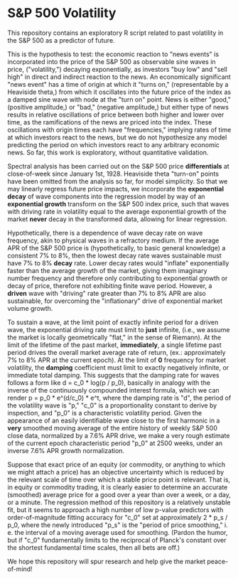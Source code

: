 # S&P 500 Volatility

This repository contains an exploratory R script related to past volatility in the S&P 500 as a predictor of future.

This is the hypothesis to test: the economic reaction to "news events" is incorporated into the price of the S&P 500 as observable sine waves in price, ("volatility,") decaying exponentially, as investors "buy low" and "sell high" in direct and indirect reaction to the news. An economically significant "news event" has a time of origin at which it "turns on," (representable by a Heaviside theta,) from which it oscillates into the future price of the index as a damped sine wave with node at the "turn on" point. News is either "good," (positive amplitude,) or "bad," (negative amplitude,) but either type of news results in relative oscillations of price between both higher and lower over time, as the ramifications of the news are priced into the index. These oscillations with origin times each have "frequencies," implying rates of time at which investors react to the news, but we do not hypothesize any model predicting the period on which investors react to any arbitrary economic news. So far, this work is exploratory, without quantitative validation.

Spectral analysis has been carried out on the S&P 500 price **differentials** at close-of-week since January 1st, 1928. Heaviside theta "turn-on" points have been omitted from the analysis so far, for model simplicity. So that we may linearly regress future price impacts, we incorporate the **exponential decay** of wave components into the regression model by way of an **exponential growth** transform on the S&P 500 index price, such that waves with driving rate in volatility equal to the average exponential growth of the market **never** decay in the transformed data, allowing for linear regression.

Hypothetically, there is a dependence of wave decay rate on wave frequency, akin to physical waves in a refractory medium. If the average APR of the S&P 500 price is (hypothetically, to basic general knowledge) a consistent 7% to 8%, then the lowest decay rate waves sustainable must have 7% to 8% **decay** rate. Lower decay rates would "inflate" exponentially faster than the average growth of the market, giving them imaginary number frequency and therefore only contributing to exponential growth or decay of price, therefore not exhibiting finite wave period. However, a **driven** wave with "driving" rate greater than 7% to 8% APR are also sustainable, for overcoming the "inflationary" drive of exponential market volume growth.

To sustain a wave, at the limit point of exactly infinite period for a driven wave, the exponential driving rate must limit to **just** infinite, (i.e., we assume the market is locally geometrically "flat," in the sense of Riemann). At the limit of the lifetime of the past market, **immediately**, a single lifetime past period drives the overall market average rate of return, (ex.: approximately 7% to 8% APR at the current epoch). At the limit of **0** frequency for market volatility, the **damping** coefficient must limit to exactly negatively infinite, or immediate total damping. This suggests that the damping rate for waves follows a form like d = c_0 * log(p / p_0), basically in analogy with the inverse of the continuously compounded interest formula, which we can render p = p_0 * e^(d/c_0) * e^t, where the damping rate is "d", the period of the volatility wave is "p," "c_0" is a proportionality constant to derive by inspection, and "p_0" is a characteristic volatility period. Given the appearance of an easily identifiable wave close to the first harmonic in a **very** smoothed moving average of the entire history of weekly S&P 500 close data, normalized by a 7.6% APR drive, we make a very rough estimate of the current epoch characteristic period "p_0" at 2500 weeks, under an inverse 7.6% APR growth normalization.

Suppose that exact price of an equity (or commodity, or anything to which we might attach a price) has an objective uncertainty which is reduced by the relevant scale of time over which a stable price point is relevant. That is, in equity or commodity trading, it is clearly easier to determine an accurate (smoothed) average price for a good over a year than over a week, or a day, or a minute. The regression method of this repository is a relatively unstable fit, but it seems to approach a high number of low p-value predictors with order-of-magnitude fitting accuracy for "c_0" set at approximately 2 * p_s / p_0, where the newly introduced "p_s" is the "period of price smoothing," i. e. the interval of a moving average used for smoothing. (Pardon the humor, but if "c_0" fundamentally limits to the reciprocal of Planck's constant over the shortest fundamental time scales, then all bets are off.) 

We hope this repository will spur research and help give the market peace-of-mind!

